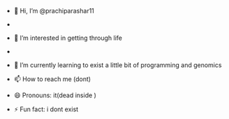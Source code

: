 - 👋 Hi, I’m @prachiparashar11
- 
- 👀 I’m interested in getting through life
- 
- 🌱 I’m currently learning to exist a little bit of programming and genomics

- 📫 How to reach me (dont)

- 😄 Pronouns: it(dead inside )

- ⚡ Fun fact: i dont exist 

<!---
prachiparashar11/prachiparashar11 is a ✨ special ✨ repository because its `README.md` (this file) appears on your GitHub profile.
You can click the Preview link to take a look at your changes.
--->
